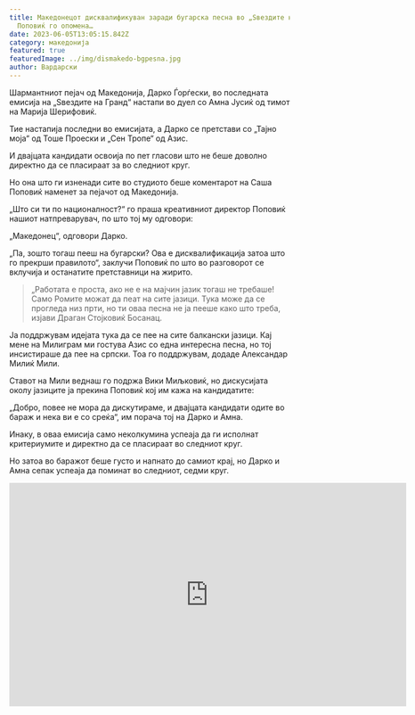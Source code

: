 ```yaml
---
title: Македонецот дисквалификуван заради бугарска песна во „Ѕвездите на Гранд“?
  Поповиќ го опомена…
date: 2023-06-05T13:05:15.842Z
category: македонија
featured: true
featuredImage: ../img/dismakedo-bgpesna.jpg
author: Вардарски
---
```

<!--StartFragment-->

Шармантниот пејач од Македонија, Дарко Ѓорѓески, во последната емисија на „Ѕвездите на Гранд“ настапи во дуел со Амна Јусиќ од тимот на Марија Шерифовиќ.

Тие настапија последни во емисијата, а Дарко се претстави со „Тајно моја“ од Тоше Проески и „Сен Тропе“ од Азис.

И двајцата кандидати освоија по пет гласови што не беше доволно директно да се пласираат за во следниот круг.

<!--EndFragment-->

<!--StartFragment-->

Но она што ги изненади сите во студиото беше коментарот на Саша Поповиќ наменет за пејачот од Македонија.

„Што си ти по националност?“ го праша креативниот директор Поповиќ нашиот натпреварувач, по што тој му одговори:

<!--EndFragment--><!--StartFragment-->

„Македонец“, одговори Дарко.

<!--EndFragment--><!--StartFragment-->

„Па, зошто тогаш пееш на бугарски? Ова е дисквалификација затоа што го прекрши правилото“, заклучи Поповиќ по што во разговорот се вклучија и останатите претставници на жирито.

> „Работата е проста, ако не е на мајчин јазик тогаш не требаше! Само Ромите можат да пеат на сите јазици. Тука може да се прогледа низ прти, но ти оваа песна не ја пееше како што треба, изјави Драган Стојковиќ Босанац.

Ја поддржувам идејата тука да се пее на сите балкански јазици. Кај мене на Милиграм ми гостува Азис со една интересна песна, но тој инсистираше да пее на српски. Тоа го поддржувам, додаде Александар Милиќ Мили.

<!--EndFragment-->

<!--StartFragment-->

Ставот на Мили веднаш го подржа Вики Миљковиќ, но дискусијата околу јазиците ја прекина Поповиќ кој им кажа на кандидатите:

„Добро, повее не мора да дискутираме, и двајцата кандидати одите во бараж и нека ви е со среќа“, им порача тој на Дарко и Амна.

<!--EndFragment-->

<!--StartFragment-->

Инаку, в оваа емисија само неколкумина успеаја да ги исполнат критериумите и директно да се пласираат во следниот круг.

<!--EndFragment-->

<!--StartFragment-->

Но затоа во баражот беше густо и напнато до самиот крај, но Дарко и Амна сепак успеаја да поминат во следниот, седми круг.

<!--EndFragment-->

<iframe width="713" height="401" src="https://www.youtube.com/embed/74BMWZOu2Rw" title="Zvezde Granda - Cela emisija 31 - ZG 2022/23 - 03.06.2023." frameborder="0" allow="accelerometer; autoplay; clipboard-write; encrypted-media; gyroscope; picture-in-picture; web-share" allowfullscreen></iframe>